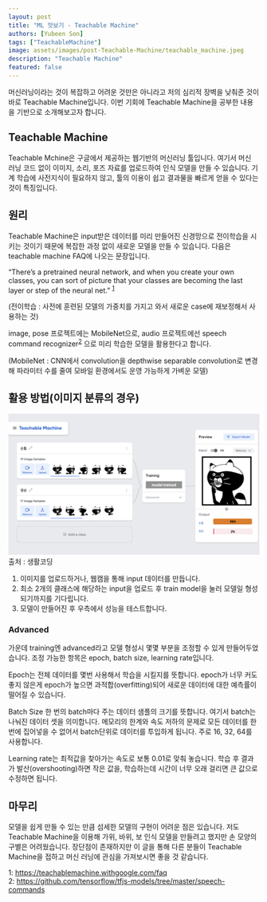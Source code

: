 ```yaml
---
layout: post
title: "ML 맛보기 - Teachable Machine"
authors: [Yubeen Son]
tags: ["TeachableMachine"]
image: assets/images/post-Teachable-Machine/teachable_machine.jpeg
description: "Teachable Machine"
featured: false
---
```

머신러닝이라는 것이 복잡하고 어려운 것만은 아니라고 저의 심리적 장벽을 낮춰준 것이 바로 Teachable Machine입니다. 이번 기회에 Teachable Machine을 공부한 내용을 기반으로 소개해보고자 합니다.  

##  Teachable Machine  

Teachable Mchine은 구글에서 제공하는 웹기반의 머신러닝 툴입니다. 여기서 머신 러닝 코드 없이 이미지, 소리, 포즈 자료를 업로드하여 인식 모델을 만들 수 있습니다. 기계 학습에 사전지식이 필요하지 않고, 툴의 이용이 쉽고 결과물을 빠르게 얻을 수 있다는 것이 특징입니다.   

## 원리  

Teachable Machine은 input받은 데이터를 미리 만들어진 신경망으로 전이학습을 시키는 것이기 때문에 복잡한 과정 없이 새로운 모델을 만들 수 있습니다. 다음은 teachable machine FAQ에 나오는 문장입니다.

“There’s a pretrained neural network, and when you create your own classes, you can sort of picture that your classes are becoming the last layer or step of the neural net.” <sup>[1](#footnote_1)</sup>

(전이학습 : 사전에 훈련된 모델의 가중치를 가지고 와서 새로운 case에 재보정해서 사용하는 것)

image, pose 프로젝트에는 MobileNet으로, audio 프로젝트에선 speech command recognizer<sup>[2](#footnote_2)</sup> 으로 미리 학습한 모델을 활용한다고 합니다. 

(MobileNet : CNN에서 convolution을 depthwise separable convolution로 변경해 파라미터 수를 줄여 모바일 환경에서도 운영 가능하게 가벼운 모델)

## 활용 방법(이미지 분류의 경우)

![teachable_machine_page.jpeg](../assets/images/post-Teachable-Machine/teachable_machine_page.jpeg)
출처 : 생활코딩

1. 이미지를 업로드하거나, 웹캠을 통해 input 데이터를 만듭니다.
2. 최소 2개의 클래스에 해당하는 input을 업로드 후 train model을 눌러 모델일 형성되기까지를 기다립니다. 
3. 모델이 만들어진 후 우측에서 성능을 테스트합니다. 

### Advanced
 
가운데 training엔 advanced라고 모델 형성시 몇몇 부분을 조정할 수 있게 만들어두었습니다. 조정 가능한 항목은 epoch, batch size, learning rate입니다.  

Epoch는 전체 데이터를 몇번 사용해서 학습을 시킬지를 뜻합니다. epoch가 너무 커도 좋지 않은게 epoch가 높으면 과적합(overfitting)되어 새로운 데이터에 대한 예측률이 떨어질 수 있습니다.

Batch Size 한 번의 batch마다 주는 데이터 샘플의 크기를 뜻합니다. 여기서 batch는 나눠진 데이터 셋을 의미합니다. 메모리의 한계와 속도 저하의 문제로 모든 데이터를 한 번에 집어넣을 수 없어서 batch단위로 데이터를 투입하게 됩니다. 주로 16, 32, 64를 사용합니다.

Learning rate는 최적값을 찾아가는 속도로 보통 0.01로 맞춰 놓습니다. 학습 후 결과가 발산(overshooting)하면 작은 값을, 학습하는데 시간이 너무 오래 걸리면 큰 값으로 수정하면 됩니다. 

## 마무리

모델을 쉽게 만들 수 있는 만큼 섬세한 모델의 구현이 어려운 점은 있습니다. 저도 Teachable Machine을 이용해 가위, 바위, 보 인식 모델을 만들려고 했지만 손 모양의 구별은 어려웠습니다. 장단점이 존재하지만 이 글을 통해 다른 분들이 Teachable Machine을 접하고 머신 러닝에 관심을 가져보시면 좋을 것 같습니다.


<a name="footnote_1">1</a>: https://teachablemachine.withgoogle.com/faq  
<a name="footnote_2">2</a>: https://github.com/tensorflow/tfjs-models/tree/master/speech-commands
